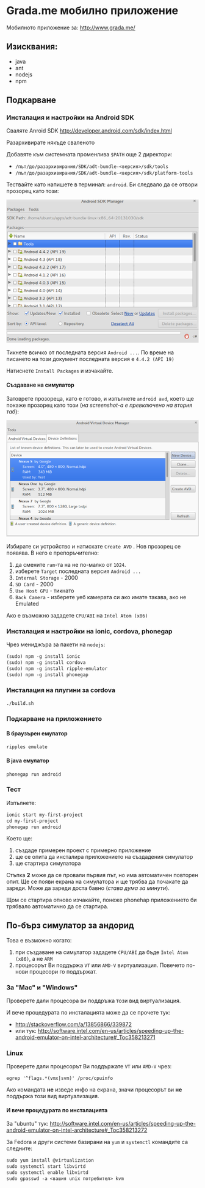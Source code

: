 # Grada.me мобилно приложение
Мобилното приложение за: http://www.grada.me/



## Изисквания:
  - java
  - ant
  - nodejs
  - npm

## Подкарване

### Инсталация и настройки на Android SDK

Сваляте Anroid SDK http://developer.android.com/sdk/index.html

Разархивирате някъде сваленото

Добавяте към системната променлива `$PATH` още 2 директори:

 - `/път/до/разархивирания/SDK/adt-bundle-<версия>/sdk/tools`
 - `/път/до/разархивирания/SDK/adt-bundle-<версия>/sdk/platform-tools`

Тествайте като напишете в терминал: `android`. Би следвало да се отвори прозорец като този:

![android](docs/android.png)

Тикнете всичко от последната версия `Android ...`. По време на писането на този документ последната версия е `4.4.2 (API 19)`

Натиснете `Install Packages` и изчакайте.

#### Създаване на симулатор
Затоврете прозорецa, като е готово, и изпълнете `android avd`, което ще покаже прозорец като този (*на screenshot-a е превключено на втория таб*):

![android](docs/androidadv.png)

Избирате си устройство и натискате `Create AVD` . Нов прозорец се появява. В него е препоръчително:

  1. да смените `ram`-та на не по-малко от `1024`.
  1. изберете `Target` последната версия `Android ...`
  1. `Internal Storage` - 2000
  1. `SD Card` - 2000
  1. `Use Host GPU` - тикнато
  1. `Back Camera` - изберете уеб камерата си ако имате такава, ако не Emulated

Ако е възможно зададете `CPU/ABI` на `Intel Atom (x86)`


### Инсталация и настройки на ionic, cordova, phonegap
Чрез мениджъра за пакети на `nodejs`:

```
(sudo) npm -g install ionic
(sudo) npm -g install cordova
(sudo) npm -g install ripple-emulator
(sudo) npm -g install phonegap
```

### Инсталация на плугини за cordova

```
./build.sh
```

### Подкарване на приложението

#### В браузърен емулатор

```
ripples emulate
```

#### В java емулатор

```
phonegap run android
```

### Тест

Изпълнете:

```
ionic start my-first-project
cd my-first-project
phonegap run android
```

Което ще:
 1. създаде примерен проект с примерно приложение
 1. ще се опита да инсталира приложението на създадения симулатор
 1. ще стартира симулатора

Стъпка **2** може да се провали първия път, но има автоматичен повторен опит. Ще се появи екрана на симулатора и ще трябва да почакате да зареди. Може да зареди доста бавно (*става дума за минути*).

Щом се стартира отново изчакайте, понеже phonehap приложението би трябвало автоматично да се стартира.

## По-бърз симулатор за андорид

Това е възможно когато:

 1. при създаване на симулатор зададете `CPU/ABI` да бъде `Intel Atom (x86)`, а не `ARM`
 1. процесорът Ви поддържа `VT` или `AMD-V` виртуализация. Повечето по-нови процесори го поддържат.

### За "Mac" и "Windows"

Проверете дали процесора ви поддръжа този вид виртуализация.

И вече процедурата по инсталацията може да се прочете тук:

 - http://stackoverflow.com/a/13856866/339872
 - или тук: http://software.intel.com/en-us/articles/speeding-up-the-android-emulator-on-intel-architecture#_Toc358213271

### Linux

Проверете дали процесорът Ви поддържате `VT` или `AMD-V` чрез:

```
egrep '^flags.*(vmx|svm)' /proc/cpuinfo
```

Ако командата **не** изведе инфо на екрана, значи процесорът ви **не** поддържа този вид виртуализация.

#### И вече процедурата по инсталацията

За "ubuntu" тук:
http://software.intel.com/en-us/articles/speeding-up-the-android-emulator-on-intel-architecture#_Toc358213272

За Fedora и други системи базирани на `yum` и `systemctl` командите са следните:
```
sudo yum install @virtualization
sudo systemctl start libvirtd
sudo systemctl enable libvirtd
sudo gpasswd -a <вашия unix потребител> kvm
```

